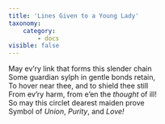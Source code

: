 ```yaml
---
title: 'Lines Given to a Young Lady'
taxonomy:
    category:
        - docs
visible: false
---
```


May ev’ry link that forms this slender chain  
Some guardian sylph in gentle bonds retain,  
To hover near thee, and to shield thee still  
From ev’ry harm, from e’en the *thought* of ill!  
So may this circlet dearest maiden prove  
Symbol of *Union*, *Purity*, and *Love!*